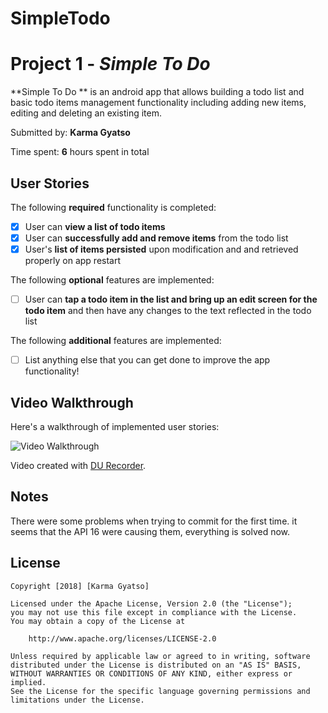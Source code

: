 # SimpleTodo

# Project 1 - *Simple To Do*

**Simple To Do ** is an android app that allows building a todo list and basic todo items management functionality including adding new items, editing and deleting an existing item.

Submitted by: **Karma Gyatso**

Time spent: **6** hours spent in total

## User Stories

The following **required** functionality is completed:

* [x] User can **view a list of todo items**
* [x] User can **successfully add and remove items** from the todo list
* [x] User's **list of items persisted** upon modification and and retrieved properly on app restart

The following **optional** features are implemented:

* [ ] User can **tap a todo item in the list and bring up an edit screen for the todo item** and then have any changes to the text reflected in the todo list

The following **additional** features are implemented:

* [ ] List anything else that you can get done to improve the app functionality!

## Video Walkthrough

Here's a walkthrough of implemented user stories:

<img src='http://i.imgur.com/link/to/your/gif/file.gif' title='Video Walkthrough' width='' alt='Video Walkthrough' />

Video created with [DU Recorder](https://play.google.com/store/apps/details?id=com.duapps.recorder&hl=en_US).

## Notes

There were some problems when trying to commit for the first time. it seems that the API 16 were causing them, everything is solved now.

## License

    Copyright [2018] [Karma Gyatso]

    Licensed under the Apache License, Version 2.0 (the "License");
    you may not use this file except in compliance with the License.
    You may obtain a copy of the License at

        http://www.apache.org/licenses/LICENSE-2.0

    Unless required by applicable law or agreed to in writing, software
    distributed under the License is distributed on an "AS IS" BASIS,
    WITHOUT WARRANTIES OR CONDITIONS OF ANY KIND, either express or implied.
    See the License for the specific language governing permissions and
    limitations under the License.
